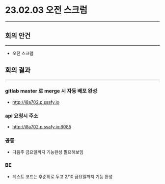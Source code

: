 # 23.02.03 오전 스크럼

---

## 회의 안건

---

- 오전 스크럼

## 회의 결과

---

### gitlab master 로 merge 시 자동 배포 완성

- http://i8a702.p.ssafy.io

### api 요청시 주소

- http://i8a702.p.ssafy.io:8085

### 공통

- 다음주 금요일까지 기능완성 필요해보임

### BE

- 테스트 코드는 후순위로 두고 2/10 금요일까지 기능 완성